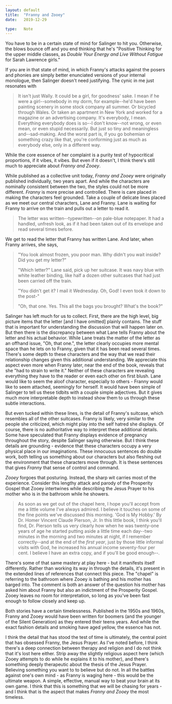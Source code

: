 ```yaml
---
layout: default
title:  "Franny and Zooey"
date:   2019-12-29

type:   Note
---
```


You have to be in a certain state of mind for Salinger to hit you. Otherwise, the blows bounce off and you end thinking that he's "Positive Thinking for the upper middle classes, as _Double Your Energy and Live Without Fatigue_ for Sarah Lawrence girls." 

If you are in that state of mind, in which Franny's attacks against the posers and phonies are simply better enunciated versions of your internal monologue, then Salinger doesn't need justifying. The cynic in me just resonates with 

> It isn't just Wally. It could be a girl, for goodness' sake. I mean if he were a girl--somebody in my dorm, for example--he'd have been painting scenery in some stock company all summer. Or bicycled through Wales. Or taken an apartment in New York and worked for a magazine or an advertising company. It's everybody, I mean. Everything everybody does is so--I don't know--not wrong, or even mean, or even stupid necessarily. But just so tiny and meaningless and--sad-making. And the worst part is, if you go bohemian or something crazy like that, you're conforming just as much as everybody else, only in a different way.

While the core essence of her complaint is a purity test of hypocritical proportions, if it vibes, it vibes. But even if it doesn't, I think there's still much to appreciate about _Franny and Zooey_.

While published as a collective unit today, _Franny and Zooey_ were originally published individually, two years apart. And while the characters are nominally consistent between the two, the styles could not be more different. _Franny_ is more precise and controlled. There is care placed in making the characters feel grounded. Take a couple of delicate lines placed as we meet our central characters, Lane and Franny. Lane is waiting for Franny to arrive on the train and pulls out a letter to read it. 

> The letter was written--typewritten--on pale-blue notepaper. It had a handled, unfresh look, as if it had been taken out of its envelope and read several times before. 

We get to read the letter that Franny has written Lane. And later, when Franny arrives, she says,

> "You look almost frozen, you poor man. Why didn't you wait inside? Did you get my letter?"
>
> "Which letter?" Lane said, pick up her suitcase. It was navy blue with white leather binding, like half a dozen other suitcases that had just been carried off the train. 
>
> "You didn't get it? I mail it Wednesday. Oh, God! I even took it down to the post-"
>
> "Oh, that one. Yes. This all the bags you brought? What's the book?" 

Salinger has left much for us to collect. First, there are the high level, big picture items that the letter [and I have omitted] plainly contains. The stuff that is important for understanding the discussion that will happen later on. But then there is the discrepancy between what Lane tells Franny about the letter and his actual behavior. While Lane treats the matter of the letter as an offhand issue, "Oh, that one.", the letter clearly occupies more mental space than he lets on to Franny, given that it has been read several times. There's some depth to these characters and the way that we read their relationship changes given this additional understanding. We appreciate this aspect even more when Franny later, near the end of the book, reveals that she "had to strain to write it." Neither of these characters are revealing everything they have to the reader or even each other on first blush. Lane would like to seem the aloof character, especially to others - Franny would like to seem attached, seemingly for herself. It would have been simple of Salinger to tell us these tidbits with a couple simple adjectives. But it gives much more interpretable depth to instead show them to us through these subtle interactions.

But even tucked within these lines, is the detail of Franny's suitcase, which resembles all of the other suitcases. Franny is likely, very similar to the people she criticized, which might play into the self hatred she displays. Of course, there is no authoritative way to interpret these additional details. Some have speculated that Franny displays evidence of pregnancy throughout the story, despite Salinger saying otherwise. But I think these details are grounding - evidence that these characters occupy a very physical place in our imaginations. These innocuous sentences do double work, both telling us something about our characters but also fleshing out the environment that these characters move through. It is these sentences that gives _Franny_ that sense of control and command.

_Zooey_ forgoes that posturing. Instead, the sharp wit carries most of the experience. Consider this lengthy attack and parody of the Prosperity Gospel that Zooey intertwines while describing the Jesus Prayer to his mother who is in the bathroom while he showers.

> As soon as we get out of the chapel here, I hope you'll accept from me a little volume I've always admired. I believe it touches on some of the fine points we've discussed this morning. 'God is My Hobby.' By Dr. Homer Vincent Claude Pierson, Jr. In this little book, I think you'll find, Dr. Pierson tells us very clearly how when he was twenty-one years of age he started putting aside a little time each day--two minutes in the morning and two minutes at night, if I remember correctly--and at the end of the _first year_, just by those little informal visits with God, he increased his annual income seventy-four per cent. I believe I have an extra copy, and if you'll be good enough--.

There's some of that same mastery at play here - but it manifests itself differently. Rather than working its way in through the details, it's present in the extended lines of references that connect this piece. The "chapel" is referring to the bathroom where Zooey is bathing and his mother has barged into. The comment is both an answer of the question his mother has asked him about Franny but also an indictment of the Prosperity Gospel. Zooey leaves no room for interpretation, so long as you've been fast enough to follow closely and keep up.

Both stories have a certain timelessness. Published in the 1950s and 1960s, Franny and Zooey would have been written for boomers (and the younger of the Silent Generation) as they entered their teens years. And while the exact fashion details and smoking have aged yellow, the essence has not. 

I think the detail that has stood the test of time is ultimately, the central point that has obsessed Franny, the Jesus Prayer. As I've noted before, I think there's a deep connection between therapy and religion and I do not think that it's lost here either. Strip away the slightly religious aspect here (which Zooey attempts to do while he explains it to his mother), and there's something deeply therapeutic about the thesis of the Jesus Prayer. Believing something you want to to believe but do not. In all the battles against one's own mind - as Franny is waging here - this would be the ultimate weapon. A simple, effective, manual way to beat your brain at its own game. I think that this is something that we will be chasing for years - and I think that is the aspect that makes _Franny and Zooey_ the most timeless. 

